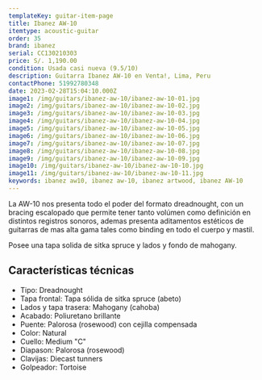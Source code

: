 ```yaml
---
templateKey: guitar-item-page
title: Ibanez AW-10
itemtype: acoustic-guitar
order: 35
brand: ibanez
serial: CC130210303
price: S/. 1,190.00
condition: Usada casi nueva (9.5/10)
description: Guitarra Ibanez AW-10 en Venta!, Lima, Peru
contactPhone: 51992780348
date: 2023-02-28T15:04:10.000Z
image1: /img/guitars/ibanez-aw-10/ibanez-aw-10-01.jpg
image2: /img/guitars/ibanez-aw-10/ibanez-aw-10-02.jpg
image3: /img/guitars/ibanez-aw-10/ibanez-aw-10-03.jpg
image4: /img/guitars/ibanez-aw-10/ibanez-aw-10-04.jpg
image5: /img/guitars/ibanez-aw-10/ibanez-aw-10-05.jpg
image6: /img/guitars/ibanez-aw-10/ibanez-aw-10-06.jpg
image7: /img/guitars/ibanez-aw-10/ibanez-aw-10-07.jpg
image8: /img/guitars/ibanez-aw-10/ibanez-aw-10-08.jpg
image9: /img/guitars/ibanez-aw-10/ibanez-aw-10-09.jpg
image10: /img/guitars/ibanez-aw-10/ibanez-aw-10-10.jpg
image11: /img/guitars/ibanez-aw-10/ibanez-aw-10-11.jpg
keywords: ibanez aw10, ibanez aw-10, ibanez artwood, ibanez AW-10
---
```


La AW-10 nos presenta todo el poder del formato dreadnought, con un bracing escalopado que permite tener tanto volúmen como definición en distintos registros sonoros, ademas presenta aditamentos estéticos de guitarras de mas alta gama tales como binding en todo el cuerpo y mastil.

Posee una tapa solida de sitka spruce y lados y fondo de mahogany.

## Características técnicas

* Tipo: Dreadnought
* Tapa frontal: Tapa sólida de sitka spruce (abeto)
* Lados y tapa trasera: Mahogany (cahoba)
* Acabado: Poliuretano brillante
* Puente: Palorosa (rosewood) con cejilla compensada
* Color: Natural
* Cuello: Medium "C"
* Diapason: Palorosa (rosewood)
* Clavijas: Diecast tunners
* Golpeador: Tortoise

